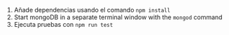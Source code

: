 1.  Añade dependencias usando el comando `npm install`
2.  Start mongoDB in a separate terminal window with the `mongod` command
3.  Ejecuta pruebas con `npm run test`
